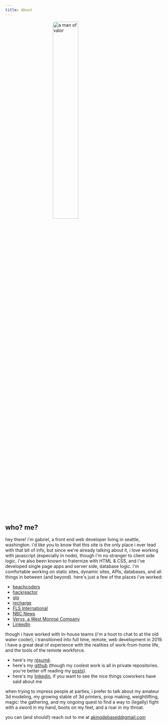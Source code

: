 ```yaml
---
title: About
---
```


<style>
img {
    display: block; 
    margin: 0 auto; 
    border-radius: 10px; 
    width: 40%;
}

@media only screen and (max-width: 600px) {
  img {
    width: 80%;
  }
}
</style>

<img src="/assets/img/about/a-true-professional.png" alt="a man of valor" />

## who? me?

hey there! i'm gabriel, a front end web developer living in seattle, washington. i'd like you to know that this site is the only place i ever lead with that bit of info, but since we're already talking about it, i love working with javascript (especially in node), though i'm no stranger to client side logic. i've also been known to fraternize with HTML & CSS, and i've developed single page apps and server side, database logic. i'm comfortable working on static sites, dynamic sites, APIs, databases, and all things in between (and beyond). here's just a few of the places i've worked:

* [beachcoders](https://beachcoders.com)
* [hackreactor](https://www.hackreactor.com)
* [glo](https://www.glo.com)
* [recharge](https://rechargepayments.com/)
* [FLS International](https://www.linkedin.com/company/fls-international/)
* [NBC News](https://www.nbcnews.com/)
* [Verys, a West Monroe Company](https://view.westmonroe.com/verys/p/1)
* [LinkedIn](https://www.linkedin.com/)

though i have worked with in-house teams (i'm a hoot to chat to at the old water cooler), i transitioned into full time, remote, web development in 2019. i have a great deal of experience with the realities of work-from-home life, and the tools of the remote workforce.

- here's my [résumé](https://docs.google.com/document/d/18aB1gV9nbEsj36O1ULnJs-pF1VNVbuvNH7Hq1EWfCrM/edit?usp=sharing).
- here's my [github](https://github.com/AKingDebased) (though my coolest work is all in private repositories. you're better off reading my [posts](/)).
- here's my [linkedin](https://www.linkedin.com/in/gabriel-gonzalvez-927b51ab/), if you want to see the nice things coworkers have said about me

when trying to impress people at parties, i prefer to talk about my amateur 3d modeling, my growing stable of 3d printers, prop making, weightlifting, magic: the gathering, and my ongoing quest to find a way to (legally) fight with a sword in my hand, boots on my feet, and a roar in my throat.

you can (and should!) reach out to me at [akingdebased@gmail.com](mailto:akingdebased@gmail.com)
